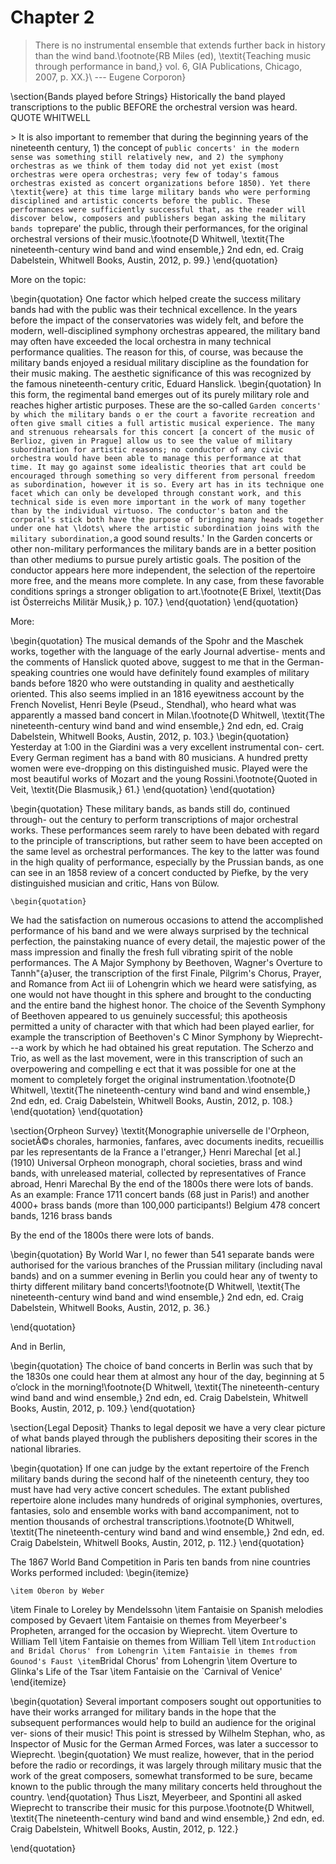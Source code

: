 # Chapter 2

> There is no instrumental ensemble that extends further back in history than the wind band.\footnote{RB Miles \(ed\), \textit{Teaching music through performance in band,} vol. 6, GIA Publications, Chicago, 2007, p. XX.}\ --- Eugene Corporon\}

\section{Bands played before Strings} Historically the band played transcriptions to the public BEFORE the orchestral version was heard. QUOTE WHITWELL

&gt; It is also important to remember that during the beginning years of the nineteenth century, 1\) the concept of `public concerts' in the modern sense was something still relatively new, and 2) the symphony orchestras as we think of them today did not yet exist (most orchestras were opera orchestras; very few of today's famous orchestras existed as concert organizations before 1850). Yet there \textit{were} at this time large military bands who were performing disciplined and artistic concerts before the public. These performances were sufficiently successful that, as the reader will discover below, composers and publishers began asking the military bands to`prepare' the public, through their performances, for the original orchestral versions of their music.\footnote{D Whitwell, \textit{The nineteenth-century wind band and wind ensemble,} 2nd edn, ed. Craig Dabelstein, Whitwell Books, Austin, 2012, p. 99.} \end{quotation}

More on the topic:

\begin{quotation} One factor which helped create the success military bands had with the public was their technical excellence. In the years before the impact of the conservatories was widely felt, and before the modern, well-disciplined symphony orchestras appeared, the military band may often have exceeded the local orchestra in many technical performance qualities. The reason for this, of course, was because the military bands enjoyed a residual military discipline as the foundation for their music making. The aesthetic significance of this was recognized by the famous nineteenth-century critic, Eduard Hanslick. \begin{quotation} In this form, the regimental band emerges out of its purely military role and reaches higher artistic purposes. These are the so-called `Garden concerts' by which the military bands o er the court a favorite recreation and often give small cities a full artistic musical experience. The many and strenuous rehearsals for this concert [a concert of the music of Berlioz, given in Prague] allow us to see the value of military subordination for artistic reasons; no conductor of any civic orchestra would have been able to manage this performance at that time. It may go against some idealistic theories that art could be encouraged through something so very different from personal freedom as subordination, however it is so. Every art has in its technique one facet which can only be developed through constant work, and this technical side is even more important in the work of many together than by the individual virtuoso. The conductor's baton and the corporal's stick both have the purpose of bringing many heads together under one hat \ldots\ where the artistic subordination joins with the military subordination,`a good sound results.' In the Garden concerts or other non-military performances the military bands are in a better position than other mediums to pursue purely artistic goals. The position of the conductor appears here more independent, the selection of the repertoire more free, and the means more complete. In any case, from these favorable conditions springs a stronger obligation to art.\footnote{E Brixel, \textit{Das ist Österreichs Militär Musik,} p. 107.} \end{quotation} \end{quotation}

More:

\begin{quotation} The musical demands of the Spohr and the Maschek works, together with the language of the early Journal advertise- ments and the comments of Hanslick quoted above, suggest to me that in the German-speaking countries one would have definitely found examples of military bands before 1820 who were outstanding in quality and aesthetically oriented. This also seems implied in an 1816 eyewitness account by the French Novelist, Henri Beyle \(Pseud., Stendhal\), who heard what was apparently a massed band concert in Milan.\footnote{D Whitwell, \textit{The nineteenth-century wind band and wind ensemble,} 2nd edn, ed. Craig Dabelstein, Whitwell Books, Austin, 2012, p. 103.} \begin{quotation} Yesterday at 1:00 in the Giardini was a very excellent instrumental con- cert. Every German regiment has a band with 80 musicians. A hundred pretty women were eve-dropping on this distinguished music. Played were the most beautiful works of Mozart and the young Rossini.\footnote{Quoted in Veit, \textit{Die Blasmusik,} 61.} \end{quotation} \end{quotation}

\begin{quotation} These military bands, as bands still do, continued through- out the century to perform transcriptions of major orchestral works. These performances seem rarely to have been debated with regard to the principle of transcriptions, but rather seem to have been accepted on the same level as orchestral performances. The key to the latter was found in the high quality of performance, especially by the Prussian bands, as one can see in an 1858 review of a concert conducted by Piefke, by the very distinguished musician and critic, Hans von Bülow.

```text
\begin{quotation}
```

We had the satisfaction on numerous occasions to attend the accomplished performance of his band and we were always surprised by the technical perfection, the painstaking nuance of every detail, the majestic power of the mass impression and finally the fresh full vibrating spirit of the noble performances. The A Major Symphony by Beethoven, Wagner's Overture to Tannh\"{a}user, the transcription of the first Finale, Pilgrim's Chorus, Prayer, and Romance from Act iii of Lohengrin which we heard were satisfying, as one would not have thought in this sphere and brought to the conducting and the entire band the highest honor. The choice of the Seventh Symphony of Beethoven appeared to us genuinely successful; this apotheosis permitted a unity of character with that which had been played earlier, for example the transcription of Beethoven's C Minor Symphony by Wieprecht---a work by which he had obtained his great reputation. The Scherzo and Trio, as well as the last movement, were in this transcription of such an overpowering and compelling e ect that it was possible for one at the moment to completely forget the original instrumentation.\footnote{D Whitwell, \textit{The nineteenth-century wind band and wind ensemble,} 2nd edn, ed. Craig Dabelstein, Whitwell Books, Austin, 2012, p. 108.} \end{quotation} \end{quotation}

\section{Orpheon Survey} \textit{Monographie universelle de l'Orpheon, societÃ©s chorales, harmonies, fanfares, avec documents inedits, recueillis par les representants de la France a l'etranger,} Henri Marechal \[et al.\] \(1910\) Universal Orpheon monograph, choral societies, brass and wind bands, with unreleased material, collected by representatives of France abroad, Henri Marechal By the end of the 1800s there were lots of bands. As an example: France 1711 concert bands \(68 just in Paris!\) and another 4000+ brass bands \(more than 100,000 participants!\) Belgium 478 concert bands, 1216 brass bands

By the end of the 1800s there were lots of bands.

\begin{quotation} By World War I, no fewer than 541 separate bands were authorised for the various branches of the Prussian military \(including naval bands\) and on a summer evening in Berlin you could hear any of twenty to thirty different military band concerts!\footnote{D Whitwell, \textit{The nineteenth-century wind band and wind ensemble,} 2nd edn, ed. Craig Dabelstein, Whitwell Books, Austin, 2012, p. 36.}

\end{quotation}

And in Berlin,

\begin{quotation} The choice of band concerts in Berlin was such that by the 1830s one could hear them at almost any hour of the day, beginning at 5 o’clock in the morning!\footnote{D Whitwell, \textit{The nineteenth-century wind band and wind ensemble,} 2nd edn, ed. Craig Dabelstein, Whitwell Books, Austin, 2012, p. 109.} \end{quotation}

\section{Legal Deposit} Thanks to legal deposit we have a very clear picture of what bands played through the publishers depositing their scores in the national libraries.

\begin{quotation} If one can judge by the extant repertoire of the French military bands during the second half of the nineteenth century, they too must have had very active concert schedules. The extant published repertoire alone includes many hundreds of original symphonies, overtures, fantasies, solo and ensemble works with band accompaniment, not to mention thousands of orchestral transcriptions.\footnote{D Whitwell, \textit{The nineteenth-century wind band and wind ensemble,} 2nd edn, ed. Craig Dabelstein, Whitwell Books, Austin, 2012, p. 112.} \end{quotation}

The 1867 World Band Competition in Paris ten bands from nine countries Works performed included: \begin{itemize}

```text
\item Oberon by Weber
```

\item Finale to Loreley by Mendelssohn \item Fantaisie on Spanish melodies composed by Gevaert \item Fantaisie on themes from Meyerbeer's Propheten, arranged for the occasion by Wieprecht. \item Overture to William Tell \item Fantaisie on themes from William Tell \item `Introduction and Bridal Chorus' from Lohengrin \item Fantaisie in themes from Gounod's Faust \item`Bridal Chorus' from Lohengrin \item Overture to Glinka's Life of the Tsar \item Fantaisie on the \`Carnival of Venice' \end{itemize}

\begin{quotation} Several important composers sought out opportunities to have their works arranged for military bands in the hope that the subsequent performances would help to build an audience for the original ver- sions of their music! This point is stressed by Wilhelm Stephan, who, as Inspector of Music for the German Armed Forces, was later a successor to Wieprecht. \begin{quotation} We must realize, however, that in the period before the radio or recordings, it was largely through military music that the work of the great composers, somewhat transformed to be sure, became known to the public through the many military concerts held throughout the country. \end{quotation} Thus Liszt, Meyerbeer, and Spontini all asked Wieprecht to transcribe their music for this purpose.\footnote{D Whitwell, \textit{The nineteenth-century wind band and wind ensemble,} 2nd edn, ed. Craig Dabelstein, Whitwell Books, Austin, 2012, p. 122.}

\end{quotation}

